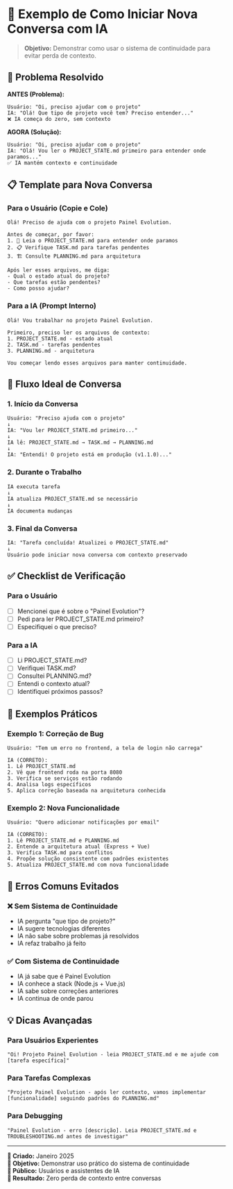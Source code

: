 # 💬 Exemplo de Como Iniciar Nova Conversa com IA

> **Objetivo:** Demonstrar como usar o sistema de continuidade para evitar perda de contexto.

## 🎯 Problema Resolvido

**ANTES (Problema):**
```
Usuário: "Oi, preciso ajudar com o projeto"
IA: "Olá! Que tipo de projeto você tem? Preciso entender..."
❌ IA começa do zero, sem contexto
```

**AGORA (Solução):**
```
Usuário: "Oi, preciso ajudar com o projeto"
IA: "Olá! Vou ler o PROJECT_STATE.md primeiro para entender onde paramos..."
✅ IA mantém contexto e continuidade
```

## 📋 Template para Nova Conversa

### Para o Usuário (Copie e Cole)

```
Olá! Preciso de ajuda com o projeto Painel Evolution.

Antes de começar, por favor:
1. 📖 Leia o PROJECT_STATE.md para entender onde paramos
2. 📋 Verifique TASK.md para tarefas pendentes
3. 🏗️ Consulte PLANNING.md para arquitetura

Após ler esses arquivos, me diga:
- Qual o estado atual do projeto?
- Que tarefas estão pendentes?
- Como posso ajudar?
```

### Para a IA (Prompt Interno)

```
Olá! Vou trabalhar no projeto Painel Evolution.

Primeiro, preciso ler os arquivos de contexto:
1. PROJECT_STATE.md - estado atual
2. TASK.md - tarefas pendentes  
3. PLANNING.md - arquitetura

Vou começar lendo esses arquivos para manter continuidade.
```

## 🔄 Fluxo Ideal de Conversa

### 1. Início da Conversa
```
Usuário: "Preciso ajuda com o projeto"
↓
IA: "Vou ler PROJECT_STATE.md primeiro..."
↓
IA lê: PROJECT_STATE.md → TASK.md → PLANNING.md
↓
IA: "Entendi! O projeto está em produção (v1.1.0)..."
```

### 2. Durante o Trabalho
```
IA executa tarefa
↓
IA atualiza PROJECT_STATE.md se necessário
↓
IA documenta mudanças
```

### 3. Final da Conversa
```
IA: "Tarefa concluída! Atualizei o PROJECT_STATE.md"
↓
Usuário pode iniciar nova conversa com contexto preservado
```

## ✅ Checklist de Verificação

### Para o Usuário
- [ ] Mencionei que é sobre o "Painel Evolution"?
- [ ] Pedi para ler PROJECT_STATE.md primeiro?
- [ ] Especifiquei o que preciso?

### Para a IA
- [ ] Li PROJECT_STATE.md?
- [ ] Verifiquei TASK.md?
- [ ] Consultei PLANNING.md?
- [ ] Entendi o contexto atual?
- [ ] Identifiquei próximos passos?

## 🎯 Exemplos Práticos

### Exemplo 1: Correção de Bug
```
Usuário: "Tem um erro no frontend, a tela de login não carrega"

IA (CORRETO):
1. Lê PROJECT_STATE.md
2. Vê que frontend roda na porta 8080
3. Verifica se serviços estão rodando
4. Analisa logs específicos
5. Aplica correção baseada na arquitetura conhecida
```

### Exemplo 2: Nova Funcionalidade
```
Usuário: "Quero adicionar notificações por email"

IA (CORRETO):
1. Lê PROJECT_STATE.md e PLANNING.md
2. Entende a arquitetura atual (Express + Vue)
3. Verifica TASK.md para conflitos
4. Propõe solução consistente com padrões existentes
5. Atualiza PROJECT_STATE.md com nova funcionalidade
```

## 🚫 Erros Comuns Evitados

### ❌ Sem Sistema de Continuidade
- IA pergunta "que tipo de projeto?"
- IA sugere tecnologias diferentes
- IA não sabe sobre problemas já resolvidos
- IA refaz trabalho já feito

### ✅ Com Sistema de Continuidade
- IA já sabe que é Painel Evolution
- IA conhece a stack (Node.js + Vue.js)
- IA sabe sobre correções anteriores
- IA continua de onde parou

## 💡 Dicas Avançadas

### Para Usuários Experientes
```
"Oi! Projeto Painel Evolution - leia PROJECT_STATE.md e me ajude com [tarefa específica]"
```

### Para Tarefas Complexas
```
"Projeto Painel Evolution - após ler contexto, vamos implementar [funcionalidade] seguindo padrões do PLANNING.md"
```

### Para Debugging
```
"Painel Evolution - erro [descrição]. Leia PROJECT_STATE.md e TROUBLESHOOTING.md antes de investigar"
```

---

**📅 Criado:** Janeiro 2025  
**🎯 Objetivo:** Demonstrar uso prático do sistema de continuidade  
**👥 Público:** Usuários e assistentes de IA  
**🔄 Resultado:** Zero perda de contexto entre conversas